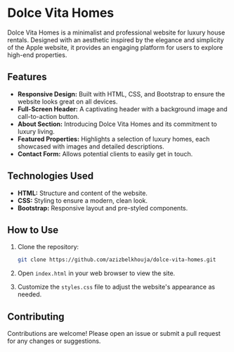 # Dolce Vita Homes

Dolce Vita Homes is a minimalist and professional website for luxury house rentals. Designed with an aesthetic inspired by the elegance and simplicity of the Apple website, it provides an engaging platform for users to explore high-end properties.

## Features

- **Responsive Design:** Built with HTML, CSS, and Bootstrap to ensure the website looks great on all devices.
- **Full-Screen Header:** A captivating header with a background image and call-to-action button.
- **About Section:** Introducing Dolce Vita Homes and its commitment to luxury living.
- **Featured Properties:** Highlights a selection of luxury homes, each showcased with images and detailed descriptions.
- **Contact Form:** Allows potential clients to easily get in touch.

## Technologies Used

- **HTML:** Structure and content of the website.
- **CSS:** Styling to ensure a modern, clean look.
- **Bootstrap:** Responsive layout and pre-styled components.

## How to Use

1. Clone the repository:
    ```bash
    git clone https://github.com/azizbelkhouja/dolce-vita-homes.git
    ```

2. Open `index.html` in your web browser to view the site.

3. Customize the `styles.css` file to adjust the website's appearance as needed.

## Contributing

Contributions are welcome! Please open an issue or submit a pull request for any changes or suggestions.
